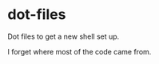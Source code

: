 dot-files
=========

Dot files to get a new shell set up.

I forget where most of the code came from.
